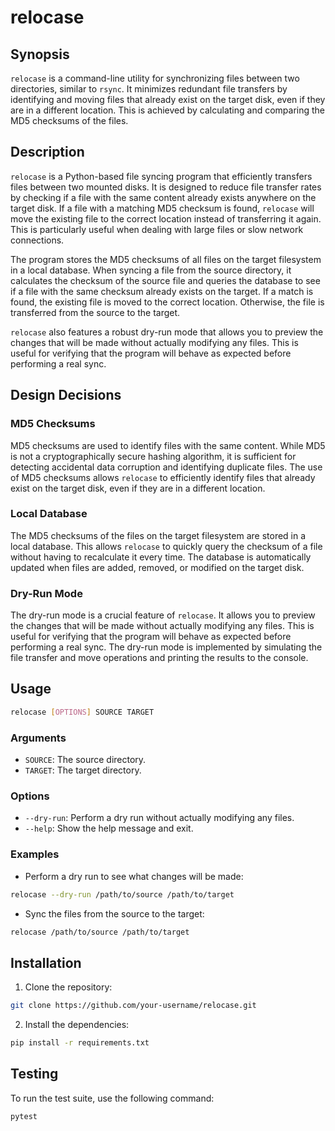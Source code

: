 # relocase

## Synopsis

`relocase` is a command-line utility for synchronizing files between two directories, similar to `rsync`. It minimizes redundant file transfers by identifying and moving files that already exist on the target disk, even if they are in a different location. This is achieved by calculating and comparing the MD5 checksums of the files.

## Description

`relocase` is a Python-based file syncing program that efficiently transfers files between two mounted disks. It is designed to reduce file transfer rates by checking if a file with the same content already exists anywhere on the target disk. If a file with a matching MD5 checksum is found, `relocase` will move the existing file to the correct location instead of transferring it again. This is particularly useful when dealing with large files or slow network connections.

The program stores the MD5 checksums of all files on the target filesystem in a local database. When syncing a file from the source directory, it calculates the checksum of the source file and queries the database to see if a file with the same checksum already exists on the target. If a match is found, the existing file is moved to the correct location. Otherwise, the file is transferred from the source to the target.

`relocase` also features a robust dry-run mode that allows you to preview the changes that will be made without actually modifying any files. This is useful for verifying that the program will behave as expected before performing a real sync.

## Design Decisions

### MD5 Checksums

MD5 checksums are used to identify files with the same content. While MD5 is not a cryptographically secure hashing algorithm, it is sufficient for detecting accidental data corruption and identifying duplicate files. The use of MD5 checksums allows `relocase` to efficiently identify files that already exist on the target disk, even if they are in a different location.

### Local Database

The MD5 checksums of the files on the target filesystem are stored in a local database. This allows `relocase` to quickly query the checksum of a file without having to recalculate it every time. The database is automatically updated when files are added, removed, or modified on the target disk.

### Dry-Run Mode

The dry-run mode is a crucial feature of `relocase`. It allows you to preview the changes that will be made without actually modifying any files. This is useful for verifying that the program will behave as expected before performing a real sync. The dry-run mode is implemented by simulating the file transfer and move operations and printing the results to the console.

## Usage

```bash
relocase [OPTIONS] SOURCE TARGET
```

### Arguments

*   `SOURCE`: The source directory.
*   `TARGET`: The target directory.

### Options

*   `--dry-run`: Perform a dry run without actually modifying any files.
*   `--help`: Show the help message and exit.

### Examples

*   Perform a dry run to see what changes will be made:

```bash
relocase --dry-run /path/to/source /path/to/target
```

*   Sync the files from the source to the target:

```bash
relocase /path/to/source /path/to/target
```

## Installation

1.  Clone the repository:

```bash
git clone https://github.com/your-username/relocase.git
```

2.  Install the dependencies:

```bash
pip install -r requirements.txt
```

## Testing

To run the test suite, use the following command:

```bash
pytest
```
